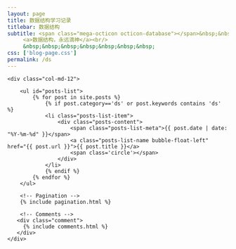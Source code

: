 ```yaml
---
layout: page
title: 数据结构学习记录
titlebar: 数据结构
subtitle: <span class="mega-octicon octicon-database"></span>&nbsp;&nbsp;
     <a>数据结构，永远滴神</a><br/>
     &nbsp;&nbsp;&nbsp;&nbsp;&nbsp;&nbsp;&nbsp; 
css: ['blog-page.css']
permalink: /ds
---
```


<div class="row">

    <div class="col-md-12">

        <ul id="posts-list">
            {% for post in site.posts %}
                {% if post.category=='ds' or post.keywords contains 'ds' %}
                <li class="posts-list-item">
                    <div class="posts-content">
                        <span class="posts-list-meta">{{ post.date | date: "%Y-%m-%d" }}</span>
                        <a class="posts-list-name bubble-float-left" href="{{ post.url }}">{{ post.title }}</a>
                        <span class='circle'></span>
                    </div>
                </li>
                {% endif %}
            {% endfor %}
        </ul> 

        <!-- Pagination -->
        {% include pagination.html %}

        <!-- Comments -->
       <div class="comment">
         {% include comments.html %}
       </div>
    </div>

</div>
<script>
    $(document).ready(function(){

        // Enable bootstrap tooltip
        $("body").tooltip({ selector: '[data-toggle=tooltip]' });

    });
</script>
